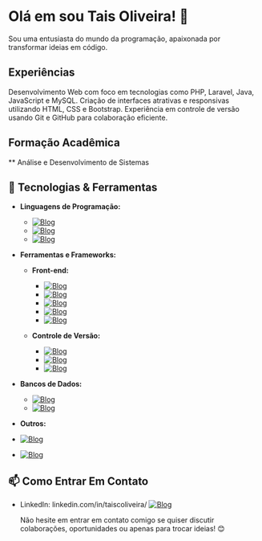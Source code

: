 # Olá em sou Tais Oliveira! 👋

Sou uma entusiasta do mundo da programação, apaixonada por transformar ideias em código. 

## Experiências
Desenvolvimento Web com foco em tecnologias como PHP, Laravel, Java, JavaScript e MySQL.
Criação de interfaces atrativas e responsivas utilizando HTML, CSS e Bootstrap.
Experiência em controle de versão usando Git e GitHub para colaboração eficiente.

## Formação Acadêmica
** Análise e Desenvolvimento de Sistemas

## 🔧 Tecnologias & Ferramentas
- **Linguagens de Programação:**
  - [![Blog](https://img.shields.io/badge/JavaScript-F7DF1E?style=for-the-badge&logo=javascript&logoColor=black)](https://blog.com)
  - [![Blog](https://img.shields.io/badge/TypeScript-007ACC?style=for-the-badge&logo=typescript&logoColor=white)](https://blog.com)
  - [![Blog](https://img.shields.io/badge/PHP-777BB4?style=for-the-badge&logo=php&logoColor=white)](https://blog.com)

- **Ferramentas e Frameworks:**
  - **Front-end:**
    - [![Blog](https://img.shields.io/badge/CSS-239120?&style=for-the-badge&logo=css3&logoColor=white)](https://blog.com)
    - [![Blog](https://img.shields.io/badge/Angular-DD0031?style=for-the-badge&logo=angular&logoColor=white)](https://blog.com)
    - [![Blog](https://img.shields.io/badge/HTML-239120?style=for-the-badge&logo=html5&logoColor=white)](https://blog.com)
    - [![Blog](https://img.shields.io/badge/Bootstrap-563D7C?style=for-the-badge&logo=bootstrap&logoColor=white)](https://blog.com)
    - [![Blog](https://img.shields.io/badge/Laravel-FF2D20?style=for-the-badge&logo=laravel&logoColor=white)](https://blog.com)
    
  - **Controle de Versão:**
    - [![Blog](https://img.shields.io/badge/GIT-E44C30?style=for-the-badge&logo=git&logoColor=white)](https://blog.com)
    - [![Blog](https://img.shields.io/badge/GitHub-100000?style=for-the-badge&logo=github&logoColor=white)](https://blog.com)
    - [![Blog](https://img.shields.io/badge/Bitbucket-0747a6?style=for-the-badge&logo=bitbucket&logoColor=white)](https://blog.com)

- **Bancos de Dados:**
  - [![Blog](https://img.shields.io/badge/MySQL-00000F?style=for-the-badge&logo=mysql&logoColor=white)](https://blog.com)
  - [![Blog](https://img.shields.io/badge/PostgreSQL-316192?style=for-the-badge&logo=postgresql&logoColor=white)](https://exemplo.com)


- **Outros:**
 - [![Blog](https://img.shields.io/badge/Linux-FCC624?style=for-the-badge&logo=linux&logoColor=black)](https://blog.com)
 - [![Blog](https://img.shields.io/badge/Canva-%2300C4CC.svg?&style=for-the-badge&logo=Canva&logoColor=white)](https://canva.com)
   

## 📫 Como Entrar Em Contato
- LinkedIn: linkedin.com/in/taiscoliveira/ [![Blog](https://img.shields.io/badge/LinkedIn-0077B5?style=for-the-badge&logo=linkedin&logoColor=white)](https://linkedin.com/in/taiscoliveira/)

  Não hesite em entrar em contato comigo se quiser discutir colaborações, oportunidades ou apenas para trocar ideias! 😊

